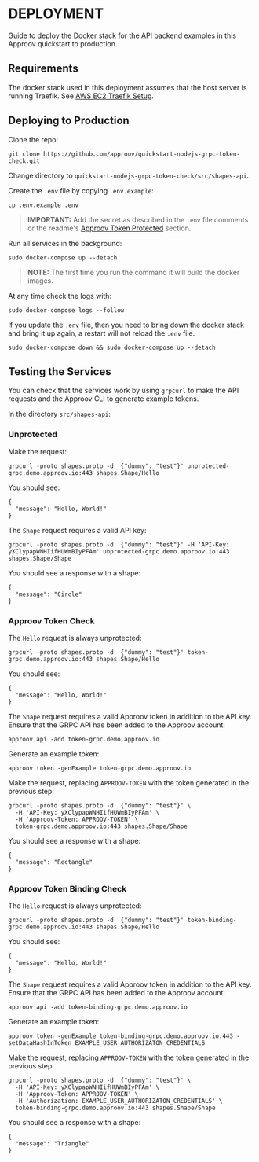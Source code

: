 # DEPLOYMENT

Guide to deploy the Docker stack for the API backend examples in this Approov quickstart to production.

## Requirements

The docker stack used in this deployment assumes that the host server is running Traefik. See [AWS EC2 Traefik Setup](https://github.com/approov/aws-ec2-traefik-setup).


## Deploying to Production

Clone the repo:

```shell
git clone https://github.com/approov/quickstart-nodejs-grpc-token-check.git
```

Change directory to `quickstart-nodejs-grpc-token-check/src/shapes-api`.

Create the `.env` file by copying `.env.example`:

```shell
cp .env.example .env
```
> **IMPORTANT:** Add the secret as described in the `.env` file comments or the readme's [Approov Token Protected](./../README.md#approov-token-protected) section.

Run all services in the background:

```shell
sudo docker-compose up --detach
```
> **NOTE:** The first time you run the command it will build the docker images.

At any time check the logs with:

```shell
sudo docker-compose logs --follow
```

If you update the `.env` file, then you need to bring down the docker stack and bring it up again, a restart will not reload the `.env` file.

```shell
sudo docker-compose down && sudo docker-compose up --detach
```

## Testing the Services

You can check that the services work by using `grpcurl` to make the API requests and the Approov CLI to generate example tokens.

In the directory `src/shapes-api`:

### Unprotected

Make the request:
```shell
grpcurl -proto shapes.proto -d '{"dummy": "test"}' unprotected-grpc.demo.approov.io:443 shapes.Shape/Hello
```
You should see:
```shell
{
  "message": "Hello, World!"
}
```

The `Shape` request requires a valid API key:
```shell
grpcurl -proto shapes.proto -d '{"dummy": "test"}' -H 'API-Key: yXClypapWNHIifHUWmBIyPFAm' unprotected-grpc.demo.approov.io:443 shapes.Shape/Shape
```
You should see a response with a shape:
```shell
{
  "message": "Circle"
}
```

### Approov Token Check

The `Hello` request is always unprotected:
```shell
grpcurl -proto shapes.proto -d '{"dummy": "test"}' token-grpc.demo.approov.io:443 shapes.Shape/Hello
```
You should see:
```shell
{
  "message": "Hello, World!"
}
```

The `Shape` request requires a valid Approov token in addition to the API key. Ensure that the GRPC API has been added to the Approov account:
```shell
approov api -add token-grpc.demo.approov.io
```

Generate an example token:
```shell
approov token -genExample token-grpc.demo.approov.io
```

Make the request, replacing `APPROOV-TOKEN` with the token generated in the previous step:
```shell
grpcurl -proto shapes.proto -d '{"dummy": "test"}' \
  -H 'API-Key: yXClypapWNHIifHUWmBIyPFAm' \
  -H 'Approov-Token: APPROOV-TOKEN' \
  token-grpc.demo.approov.io:443 shapes.Shape/Shape
```
You should see a response with a shape:
```shell
{
  "message": "Rectangle"
}
```

### Approov Token Binding Check

The `Hello` request is always unprotected:
```shell
grpcurl -proto shapes.proto -d '{"dummy": "test"}' token-binding-grpc.demo.approov.io:443 shapes.Shape/Hello
```
You should see:
```shell
{
  "message": "Hello, World!"
}
```

The `Shape` request requires a valid Approov token in addition to the API key. Ensure that the GRPC API has been added to the Approov account:
```shell
approov api -add token-binding-grpc.demo.approov.io
```

Generate an example token:
```shell
approov token -genExample token-binding-grpc.demo.approov.io:443 -setDataHashInToken EXAMPLE_USER_AUTHORIZATON_CREDENTIALS
```

Make the request, replacing `APPROOV-TOKEN` with the token generated in the previous step:
```shell
grpcurl -proto shapes.proto -d '{"dummy": "test"}' \
  -H 'API-Key: yXClypapWNHIifHUWmBIyPFAm' \
  -H 'Approov-Token: APPROOV-TOKEN' \
  -H 'Authorization: EXAMPLE_USER_AUTHORIZATON_CREDENTIALS' \
  token-binding-grpc.demo.approov.io:443 shapes.Shape/Shape
```
You should see a response with a shape:
```shell
{
  "message": "Triangle"
}
```
